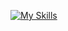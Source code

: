 [![My Skills](https://skillicons.dev/icons?i=js,next,react,tailwind,typescript,prisma,express,nest)](https://skillicons.dev)
